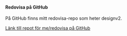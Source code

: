 #### Redovisa på GitHub

På GitHub finns mitt redovisa-repo som heter designv2.

[Länk till repot för me/redovisa på GitHub](https://github.com/linneablad/designv2)
